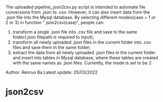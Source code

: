 The uploaded pipeline_json2csv.py script is intended to automate file conversions
from .json to .csv. However, it can also insert data from the .json file into the Mysql database.
By selecting different modes(case = 1 or 2 or 3) in function " json2csv(case)", people can:
1. transform a single .json file into .csv file and save to the same folder(.json filepath is required to input);
2. transform all newly uploaded .json files in the current folder into .csv files and save them in the same folder;
3. extract the data from all newly uploaded .json files in the current folder and insert into tables in Mysql database,
where these tables are created with the same names as .json files.
Currently, the mode is set to be 2.

Author: Renruo Ba
Latest update: 25/03/2022
# json2csv
